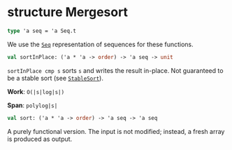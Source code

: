 # structure Mergesort

```sml
type 'a seq = 'a Seq.t
```

We use the [`Seq`](Seq.md) representation of sequences for these functions.

```sml
val sortInPlace: ('a * 'a -> order) -> 'a seq -> unit
```

`sortInPlace cmp s` sorts `s` and writes the result in-place.
Not guaranteed to be a stable sort (see [`StableSort`](StableSort.md)).

**Work**: `O(|s|log|s|)`

**Span**: `polylog|s|`

```sml
val sort: ('a * 'a -> order) -> 'a seq -> 'a seq
```

A purely functional version. The input is not modified; instead, a fresh
array is produced as output.
